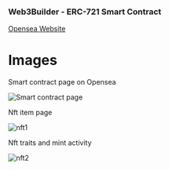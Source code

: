 ### Web3Builder - ERC-721 Smart Contract

[Opensea Website](https://testnets.opensea.io/collection/web3builderss)

# Images

Smart contract page on Opensea

![Smart contract page](https://github.com/Ptopic/Advanced-smart-contracts/assets/45322112/10d990ad-37a0-43fe-8677-037426a71833)

Nft item page

![nft1](https://github.com/Ptopic/Advanced-smart-contracts/assets/45322112/5e4f4793-b46c-4285-abbf-194f6393506d)


Nft traits and mint activity

![nft2](https://github.com/Ptopic/Advanced-smart-contracts/assets/45322112/d11d3745-57f0-4eff-bb99-713e472045cd)

